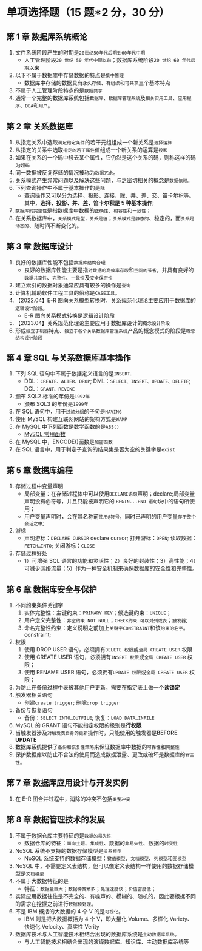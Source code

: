 # 单项选择题（15 题\*2 分，30 分）

## 第 1 章 数据库系统概论

1. 文件系统阶段产生的时期是`20世纪50年代后期到60年代中期`
   - 人工管理阶段`20 世纪 50 年代中期以前`；数据库系统阶段`20 世纪 60 年代后期`以来
2. 以下不属于数据库中存储数据的特点是`集中管理`
   - 数据库中存储的数据具有`永久存储`、`有组织`和`可共享`三个基本特点
3. 不属于人工管理阶段特点的是`数据共享`
4. 通常一个完整的数据库系统包括`数据库`、`数据库管理系统`及`相关实用工具`、`应用程序`、`DBA`和`用户`。

## 第 2 章 关系数据库

1. 从指定关系中选取`满足给定条件`的若干元组组成一个新关系是`选择运算`
2. 从指定的关系中选取`指定的若干属性`值组成一个新关系的运算是`投影`
3. 如果在关系的一个码中移去某个属性，它仍然是这个关系的码，则称这样的码为`超码`
4. 同一数据被反复存储的情况被称为`数据冗余`。
5. 关系模式产生异常问题以及解决这些问题，与之密切相关的概念是`数据依赖`。
6. 下列查询操作中不属于基本操作的是`除`
   - 查询操作又可以分为选择、投影、连接、除、并、差、交、笛卡尔积等。其中，**选择、投影、并、差、笛卡尔积是 5 种基本操作**;
7. `数据库的完整性`是指数据库中数据的`正确性`、`相容性`和`一致性`；
8. 在关系数据库中，`关系模式是型，关系是值`；`关系模式是静态的`、稳定的，而`关系是动态的`、随时间不断变化的。

## 第 3 章 数据库设计

1. 良好的数据库性能不包括`数据库结构合理`
   - 良好的数据库性能主要是指`对数据的高效率存取`和`空间的节省`，并具有良好的`数据共享性`、`完整性`、`一致性`及`安全保密性`
2. 建立索引的数据对象通常应具有较多的操作是`查询`
3. 计算机辅助软件工程工具的俗称是`CASE工具`。
4. 【2022.04】E-R 图向关系模型转换时，关系规范化理论主要应用于数据库的`逻辑设计阶段`。
   - E-R 图向关系模式转换是逻辑设计阶段
5. 【2023.04】关系规范化理论主要应用于数据库设计的`概念设计阶段`
6. 形成`独立于机器`特点、`独立于各个关系数据库管理系统`产品的概念模式的阶段是`概念结构设计阶段`

## 第 4 章 SQL 与关系数据库基本操作

1. 下列 SQL 语句中不属于数据定义语言的是`INSERT`.
   - DDL：`CREATE、ALTER、DROP`; DML：`SELECT、INSERT、UPDATE、DELETE`; DCL：`GRANT、REVOKE`
2. 颁布 SQL2 标准的年份是`1992年`
   - 颁布 SQL3 的年份是`1999年`
3. 在 SQL 语句中，用于`过滤分组`的子句是`HAVING`
4. 使用 MySQL 构建互联网网站的架构方式是`WAMP`
5. 在 MySQL 中下列函数是数学函数的是`ABS()`
   - [MySQL 常用函数](http://c.biancheng.net/mysql/function/)
6. 在 MySQL 中，ENCODE()函数是`加密函数`
7. 在 SQL 语言中，用于判定子查询的结果集是否为空的关键字是`exist`

## 第 5 章 数据库编程

1. 存储过程中变量声明
   - 局部变量：在存储过程体中可以使用`DECLARE语句`声明；declare;局部变量声明没有@符号，并且只能被声明它的 `BEGIN...END 语句`块中的语句所使用；
   - 用户变量声明时，会在其名称前`使用@符号`，同时已声明的用户变量`存于整个会话之中`;
2. 游标
   - 声明游标：`DECLARE CURSOR` declare cursor; 打开游标：`OPEN`; 读取数据：`FETCH…INTO`; 关闭游标：`CLOSE`
3. 存储过程好处
   - 1）可增强 SQL 语言的功能和灵活性；2）良好的封装性；3）高性能；4）可减少网络流量；5）作为一种安全机制来确保数据库的安全性和完整性。

## 第 6 章 数据库安全与保护

1. 不同约束条件关键字
   1. 实体完整性：主键约束：`PRIMARY KEY`；候选键约束：`UNIQUE`；
   2. 用户定义完整性：`非空约束 NOT NULL`；`CHECK约束 可以对列或表`；`触发器`;
   3. 命名完整性约束：定义说明之前加上`关键字CONSTRAINT`和该`约束的名字`。constraint;
2. 权限
   1. 使用 DROP USER 语句，必须拥有`DELETE 权限`或`全局 CREATE USER` 权限
   2. 使用 CREATE USER 语句，必须拥有`INSERT 权限`或`全局 CREATE USER` 权限；
   3. 使用 RENAME USER 语句，必须拥有`UPDATE 权限`或`全局 CREATE USER` 权限；
3. 为防止在备份过程中表被其他用户更新，需要在指定表上做一个**读锁定**
4. 触发器相关语句
   - 创建`create trigger`; 删除`drop trigger`
5. 备份与恢复语句
   - 备份：`SELECT INTO…OUTFILE`; 恢复：`LOAD DATA…INFILE`
6. MySQL 的 GRANT 语句不能指定权限的级别是**行权限**
7. 当触发器涉及`对触发表自身的更新`操作时，只能使用的触发器是**BEFORE UPDATE**
8. 数据库系统提供了`备份和恢复性策略`来保证数据库中数据的`可靠性`和`完整性`
9. 保护数据库以防止不合法的使用而造成数据泄露、更改或破坏是数据库的`安全性`。

## 第 7 章 数据库应用设计与开发实例

1. 在 E-R 图合并过程中，消除的冲突不包括`类型冲突`

## 第 8 章 数据管理技术的发展

1. 不属于数据仓库主要特征的是`数据的易失性`
   - 数据仓库的特征：`面向主题`、`集成性`、数据的`非易失性`、数据的`时变性`
2. NoSQL 系统不支持的数据存储模型是`关系模型`
   - NoSQL 系统支持的数据存储模型：`键值模型`、`文档模型`、`列模型`和`图模型`
3. NoSQL 中，不需要定义表结构，但可以像定义表结构一样使用的数据存储模型是`文档模型`
4. 不属于大数据特征的是
   - 特征：`数据量巨大`；`数据种类繁多`；`处理速度快`；`价值密度低`；
5. 实际应用数据往往是不完全的、有噪声的、模糊的、随机的，因此要根据不同的需求在挖掘之前进行`数据预处理`。
6. 不是 IBM 概括的大数据的 4 个 V 的是`可视化`。
   - IBM 则是把大数据概括为 4 个 V，即大量化 Volume、多样化 Variety、快速化 Velocity、真实性 Verity
7. 数据库技术与人工智能技术相结合出现的数据库系统是`主动数据库系统`。
   - 与人工智能技术相结合出现的演绎数据库、知识库、主动数据库系统等
